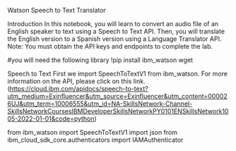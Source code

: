 Watson Speech to Text Translator

Introduction
In this notebook, you will learn to convert an audio file of an English speaker to text using a Speech to Text API. Then, you will translate the English version to a Spanish version using a Language Translator API. Note: You must obtain the API keys and endpoints to complete the lab.

#you will need the following library 
!pip install ibm_watson wget

Speech to Text
First we import SpeechToTextV1 from ibm_watson. For more information on the API, please click on this link.(https://cloud.ibm.com/apidocs/speech-to-text?utm_medium=Exinfluencer&utm_source=Exinfluencer&utm_content=000026UJ&utm_term=10006555&utm_id=NA-SkillsNetwork-Channel-SkillsNetworkCoursesIBMDeveloperSkillsNetworkPY0101ENSkillsNetwork1005-2022-01-01&code=python)

from ibm_watson import SpeechToTextV1 
import json
from ibm_cloud_sdk_core.authenticators import IAMAuthenticator


